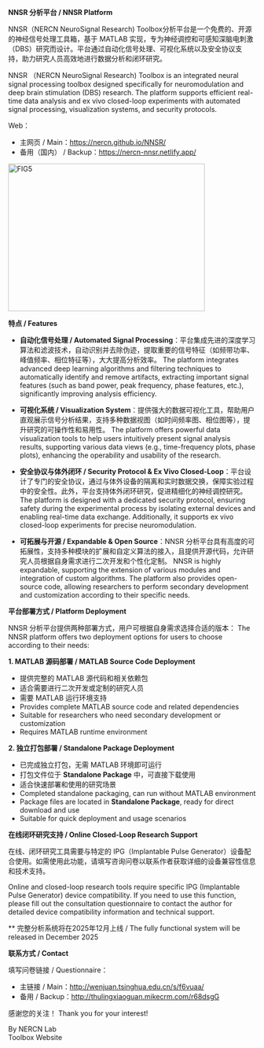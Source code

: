 ﻿**NNSR 分析平台 / NNSR Platform**


NNSR（NERCN NeuroSignal Research) Toolbox分析平台是一个免费的、开源的神经信号处理工具箱，基于 MATLAB 实现，专为神经调控和可感知深脑电刺激（DBS）研究而设计。平台通过自动化信号处理、可视化系统以及安全协议支持，助力研究人员高效地进行数据分析和闭环研究。

NNSR （NERCN NeuroSignal Research) Toolbox is an integrated neural signal processing toolbox designed specifically for neuromodulation and deep brain stimulation (DBS) research. The platform supports efficient real-time data analysis and ex vivo closed-loop experiments with automated signal processing, visualization systems, and security protocols.

Web：
- 主网页 / Main：https://nercn.github.io/NNSR/
- 备用（国内） / Backup：https://nercn-nnsr.netlify.app/

<img src="https://github.com/user-attachments/assets/39ee0d27-2065-401c-9eef-f833b088e2f5" alt="FIG5" width="400" height="300">

**特点 / Features**

* **自动化信号处理 / Automated Signal Processing**：平台集成先进的深度学习算法和滤波技术，自动识别并去除伪迹，提取重要的信号特征（如频带功率、峰值频率、相位特征等），大大提高分析效率。 The platform integrates advanced deep learning algorithms and filtering techniques to automatically identify and remove artifacts, extracting important signal features (such as band power, peak frequency, phase features, etc.), significantly improving analysis efficiency.

* **可视化系统 / Visualization System**：提供强大的数据可视化工具，帮助用户直观展示信号分析结果，支持多种数据视图（如时间频率图、相位图等），提升研究的可操作性和易用性。 The platform offers powerful data visualization tools to help users intuitively present signal analysis results, supporting various data views (e.g., time-frequency plots, phase plots), enhancing the operability and usability of the research.

* **安全协议与体外闭环 / Security Protocol & Ex Vivo Closed-Loop**：平台设计了专门的安全协议，通过与体外设备的隔离和实时数据交换，保障实验过程中的安全性。此外，平台支持体外闭环研究，促进精细化的神经调控研究。 The platform is designed with a dedicated security protocol, ensuring safety during the experimental process by isolating external devices and enabling real-time data exchange. Additionally, it supports ex vivo closed-loop experiments for precise neuromodulation.

* **可拓展与开源 / Expandable & Open Source**：NNSR 分析平台具有高度的可拓展性，支持多种模块的扩展和自定义算法的接入，且提供开源代码，允许研究人员根据自身需求进行二次开发和个性化定制。 NNSR is highly expandable, supporting the extension of various modules and integration of custom algorithms. The platform also provides open-source code, allowing researchers to perform secondary development and customization according to their specific needs.

**平台部署方式 / Platform Deployment**

NNSR 分析平台提供两种部署方式，用户可根据自身需求选择合适的版本：
The NNSR platform offers two deployment options for users to choose according to their needs:

**1. MATLAB 源码部署 / MATLAB Source Code Deployment**
- 提供完整的 MATLAB 源代码和相关依赖包
- 适合需要进行二次开发或定制的研究人员
- 需要 MATLAB 运行环境支持
- Provides complete MATLAB source code and related dependencies
- Suitable for researchers who need secondary development or customization
- Requires MATLAB runtime environment

**2. 独立打包部署 / Standalone Package Deployment**
- 已完成独立打包，无需 MATLAB 环境即可运行
- 打包文件位于 **Standalone Package** 中，可直接下载使用
- 适合快速部署和使用的研究场景
- Completed standalone packaging, can run without MATLAB environment
- Package files are located in **Standalone Package**, ready for direct download and use
- Suitable for quick deployment and usage scenarios

**在线闭环研究支持 / Online Closed-Loop Research Support**

在线、闭环研究工具需要与特定的 IPG（Implantable Pulse Generator）设备配合使用。如需使用此功能，请填写咨询问卷以联系作者获取详细的设备兼容性信息和技术支持。

Online and closed-loop research tools require specific IPG (Implantable Pulse Generator) device compatibility. If you need to use this function, please fill out the consultation questionnaire to contact the author for detailed device compatibility information and technical support.

** 完整分析系统将在2025年12月上线 / The fully functional system will be released in December 2025

**联系方式 / Contact**

填写问卷链接 / Questionnaire：
- 主链接 / Main：http://wenjuan.tsinghua.edu.cn/s/f6vuaa/
- 备用 / Backup：http://thulingxiaoguan.mikecrm.com/r68dsgG

感谢您的关注！ Thank you for your interest!

By NERCN Lab  
Toolbox Website
